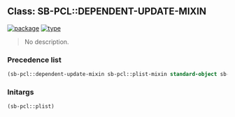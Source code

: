 ## Class: SB-PCL::DEPENDENT-UPDATE-MIXIN
[![package](https://img.shields.io/badge/Package-SB--PCL-5f9ea0.svg?style=social&colorA=999999)](../) [![type](https://img.shields.io/badge/Type-Class-5f9ea0.svg?style=social&colorA=999999)](../#class) 

> No description.

### Precedence list
```cl
(sb-pcl::dependent-update-mixin sb-pcl::plist-mixin standard-object sb-pcl::slot-object t)
```
### Initargs
```cl
(sb-pcl::plist)
```
